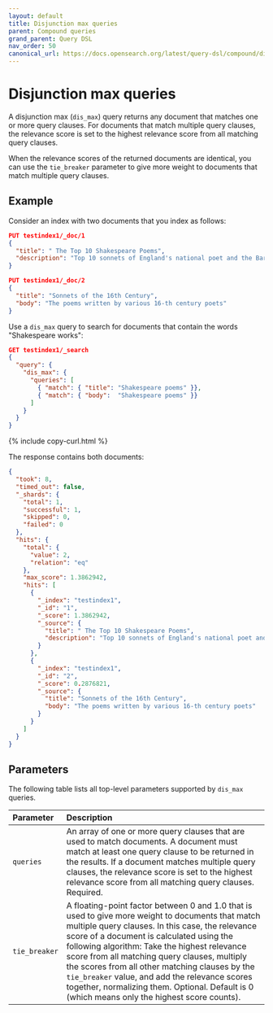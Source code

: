 ```yaml
---
layout: default
title: Disjunction max queries
parent: Compound queries
grand_parent: Query DSL
nav_order: 50
canonical_url: https://docs.opensearch.org/latest/query-dsl/compound/disjunction-max/
---
```


# Disjunction max queries

A disjunction max (`dis_max`) query returns any document that matches one or more query clauses. For documents that match multiple query clauses, the relevance score is set to the highest relevance score from all matching query clauses.

When the relevance scores of the returned documents are identical, you can use the `tie_breaker` parameter to give more weight to documents that match multiple query clauses.

## Example

Consider an index with two documents that you index as follows:

```json
PUT testindex1/_doc/1
{
  "title": " The Top 10 Shakespeare Poems",
  "description": "Top 10 sonnets of England's national poet and the Bard of Avon"
}
```

```json
PUT testindex1/_doc/2
{
  "title": "Sonnets of the 16th Century",
  "body": "The poems written by various 16-th century poets"
}
```

Use a `dis_max` query to search for documents that contain the words "Shakespeare works":

```json
GET testindex1/_search
{
  "query": {
    "dis_max": {
      "queries": [
        { "match": { "title": "Shakespeare poems" }},
        { "match": { "body":  "Shakespeare poems" }}
      ]
    }
  }            
}
```
{% include copy-curl.html %}

The response contains both documents:

```json
{
  "took": 8,
  "timed_out": false,
  "_shards": {
    "total": 1,
    "successful": 1,
    "skipped": 0,
    "failed": 0
  },
  "hits": {
    "total": {
      "value": 2,
      "relation": "eq"
    },
    "max_score": 1.3862942,
    "hits": [
      {
        "_index": "testindex1",
        "_id": "1",
        "_score": 1.3862942,
        "_source": {
          "title": " The Top 10 Shakespeare Poems",
          "description": "Top 10 sonnets of England's national poet and the Bard of Avon"
        }
      },
      {
        "_index": "testindex1",
        "_id": "2",
        "_score": 0.2876821,
        "_source": {
          "title": "Sonnets of the 16th Century",
          "body": "The poems written by various 16-th century poets"
        }
      }
    ]
  }
}
```

## Parameters

The following table lists all top-level parameters supported by `dis_max` queries.

Parameter | Description
:--- | :---
`queries` | An array of one or more query clauses that are used to match documents. A document must match at least one query clause to be returned in the results. If a document matches multiple query clauses, the relevance score is set to the highest relevance score from all matching query clauses. Required.
`tie_breaker` | A floating-point factor between 0 and 1.0 that is used to give more weight to documents that match multiple query clauses. In this case, the relevance score of a document is calculated using the following algorithm: Take the highest relevance score from all matching query clauses, multiply the scores from all other matching clauses by the `tie_breaker` value, and add the relevance scores together, normalizing them. Optional. Default is 0 (which means only the highest score counts).
